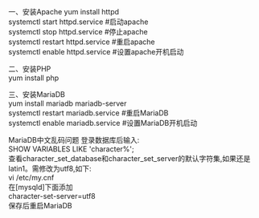 一、安装Apache
yum install httpd  
systemctl start httpd.service #启动apache  
systemctl stop httpd.service #停止apache  
systemctl restart httpd.service #重启apache  
systemctl enable httpd.service #设置apache开机启动  

二、安装PHP  
yum install php  

三、安装MariaDB  
yum install mariadb mariadb-server  
systemctl restart mariadb.service #重启MariaDB  
systemctl enable mariadb.service #设置MariaDB开机启动  

MariaDB中文乱码问题
登录数据库后输入:  
SHOW VARIABLES LIKE 'character%';  
查看character_set_database和character_set_server的默认字符集,如果还是latin1。需修改为utf8,如下:  
vi /etc/my.cnf  
在[mysqld]下面添加  
character-set-server=utf8  
保存后重启MariaDB  





